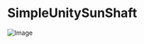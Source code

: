 # SimpleUnitySunShaft

![Image](https://github.com/raphael10241024/PicturesToUse/blob/master/SunShaft/effect.png?raw=true)
